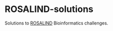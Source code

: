 # ROSALIND-solutions
Solutions to [ROSALIND](http://rosalind.info/problems/locations/) Bioinformatics challenges.
